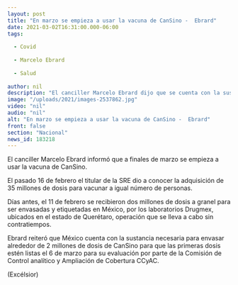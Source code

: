 ```yaml
---
layout: post
title: "En marzo se empieza a usar la vacuna de CanSino -  Ebrard"
date: 2021-03-02T16:31:00.000-06:00
tags:
  
  - Covid
  
  - Marcelo Ebrard
  
  - Salud
  
author: nil
description: "El canciller Marcelo Ebrard dijo que se cuenta con la sustancia necesaria para envasar alrededor de 2 millones de dosis; prevé tener listas el 6 de marzo para su evaluación"
image: "/uploads/2021/images-2537862.jpg"
video: "nil"
audio: "nil"
alt: "En marzo se empieza a usar la vacuna de CanSino -  Ebrard"
front: false
section: "Nacional"
news_id: 183218
---
```


El canciller Marcelo Ebrard informó que a finales de marzo se empieza a usar la vacuna de CanSino.

El pasado 16 de febrero el titular de la SRE dio a conocer la adquisición de 35 millones de dosis para vacunar a igual número de personas.

Días antes, el 11 de febrero se recibieron dos millones de dosis a granel para ser envasadas y etiquetadas en México, por los laboratorios Drugmex, ubicados en el estado de Querétaro, operación que se lleva a cabo sin contratiempos. 

Ebrard reiteró que México cuenta con la sustancia necesaria para envasar alrededor de 2 millones de dosis de CanSino para que las primeras dosis estén listas el 6 de marzo para su evaluación por parte de la Comisión de Control analítico y Ampliación de Cobertura CCyAC.

(Excélsior)